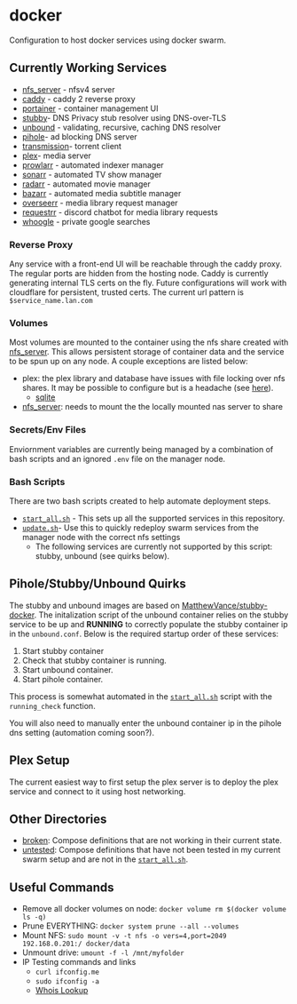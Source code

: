 # docker

Configuration to host docker services using docker swarm.

## Currently Working Services

* [nfs_server] - nfsv4 server
* [caddy](caddy.yml) - caddy 2 reverse proxy
* [portainer](portainer.yml) - container management UI
* [stubby](stubby.yml)- DNS Privacy stub resolver using DNS-over-TLS
* [unbound](unbound.yml) - validating, recursive, caching DNS resolver
* [pihole](pihole.yml)- ad blocking DNS server
* [transmission](transmission.yml)- torrent client
* [plex](plex.yml)- media server
* [prowlarr](prowlarr.yml) - automated indexer manager
* [sonarr](sonarr.yml) - automated TV show manager
* [radarr](radarr.yml) - automated movie manager
* [bazarr](bazarr.yml) - automated media subtitle manager
* [overseerr](overseerr.yml) - media library request manager
* [requestrr](requestrr.yml) - discord chatbot for media library requests
* [whoogle](whoogle.yml) - private google searches

### Reverse Proxy

Any service with a front-end UI will be reachable through the caddy proxy. The regular ports are hidden from the hosting node. Caddy is currently generating internal TLS certs on the fly. Future configurations will work with cloudflare for persistent, trusted certs. The current url pattern is `$service_name.lan.com`

### Volumes

Most volumes are mounted to the container using the nfs share created with [nfs_server]. This allows persistent storage of container data and the service to be spun up on any node.
A couple exceptions are listed below:

* plex: the plex library and database have issues with file locking over nfs shares. It may be possible to configure but is a headache (see [here](https://www.reddit.com/r/PleX/comments/ff4a59/plex_hangs_with_library_and_database_on_nfs/)).
  * [sqlite](https://stackoverflow.com/questions/788517/sqlite-over-a-network-share)
* [nfs_server]: needs to mount the the locally mounted nas server to share

### Secrets/Env Files

Enviornment variables are currently being managed by a combination of bash scripts and an ignored `.env` file on the manager node.

### Bash Scripts

There are two bash scripts created to help automate deployment steps.

* [`start_all.sh`] - This sets up all the supported services in this repository.
* [`update.sh`](update.sh)- Use this to quickly redeploy swarm services from the manager node with the correct nfs settings
  * The following services are currently not supported by this script: stubby, unbound (see quirks below).

## Pihole/Stubby/Unbound Quirks

The stubby and unbound images are based on [MatthewVance/stubby-docker](https://github.com/MatthewVance/stubby-docker). The initalization script of the unbound container relies on the stubby service to be up and **RUNNING** to correctly populate the stubby container ip in the `unbound.conf`. Below is the required startup order of these services:

1. Start stubby container
2. Check that stubby container is running.
3. Start unbound container.
4. Start pihole container.

This process is somewhat automated in the [`start_all.sh`] script with the `running_check` function.

You will also need to manually enter the unbound container ip in the pihole dns setting (automation coming soon?).

## Plex Setup

The current easiest way to first setup the plex server is to deploy the plex service and connect to it using host networking.

## Other Directories

* [broken](broken/): Compose definitions that are not working in their current state.
* [untested](untested/): Compose definitions that have not been tested in my current swarm setup and are not in the [`start_all.sh`].

## Useful Commands

* Remove all docker volumes on node: `docker volume rm $(docker volume ls -q)`
* Prune EVERYTHING: `docker system prune --all --volumes`
* Mount NFS: `sudo mount -v -t nfs -o vers=4,port=2049 192.168.0.201:/ docker/data`
* Unmount drive: `umount -f -l /mnt/myfolder`
* IP Testing commands and links
  * `curl ifconfig.me`
  * `sudo ifconfig -a`
  * [Whois Lookup](http://whois.domaintools.com)

[nfs_server]: nfs_server.yml
[`start_all.sh`]: start_all.sh
